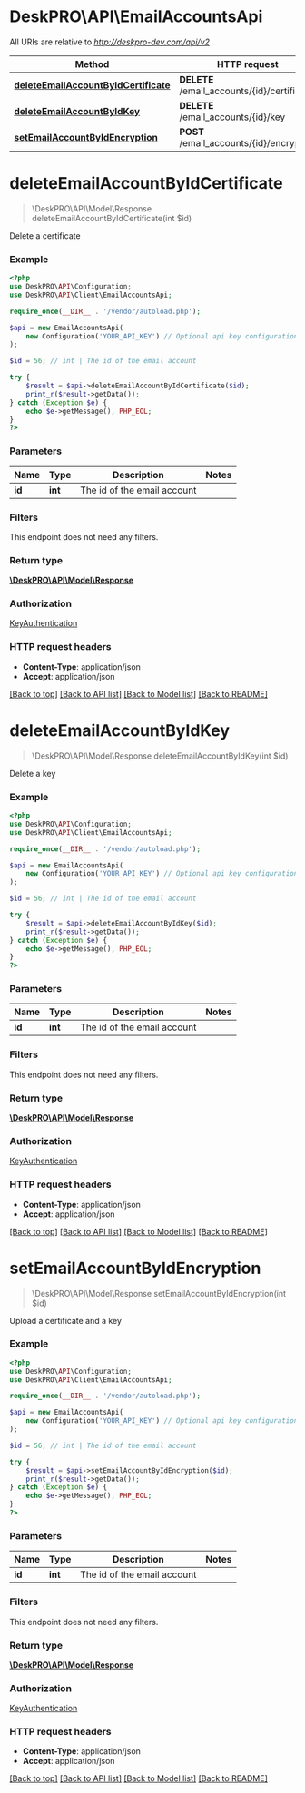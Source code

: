 # DeskPRO\API\EmailAccountsApi

All URIs are relative to *http://deskpro-dev.com/api/v2*

Method | HTTP request | Description
------------- | ------------- | -------------
[**deleteEmailAccountByIdCertificate**](EmailAccountsApi.md#deleteEmailAccountByIdCertificate) | **DELETE** /email_accounts/{id}/certificate | 
[**deleteEmailAccountByIdKey**](EmailAccountsApi.md#deleteEmailAccountByIdKey) | **DELETE** /email_accounts/{id}/key | 
[**setEmailAccountByIdEncryption**](EmailAccountsApi.md#setEmailAccountByIdEncryption) | **POST** /email_accounts/{id}/encryption | 


# **deleteEmailAccountByIdCertificate**
> \DeskPRO\API\Model\Response deleteEmailAccountByIdCertificate(int $id)



Delete a certificate

### Example
```php
<?php
use DeskPRO\API\Configuration;
use DeskPRO\API\Client\EmailAccountsApi;

require_once(__DIR__ . '/vendor/autoload.php');

$api = new EmailAccountsApi(
    new Configuration('YOUR_API_KEY') // Optional api key configuration
);

$id = 56; // int | The id of the email account

try {
    $result = $api->deleteEmailAccountByIdCertificate($id);
    print_r($result->getData());
} catch (Exception $e) {
    echo $e->getMessage(), PHP_EOL;
}
?>
```

### Parameters


Name | Type | Description  | Notes
------------- | ------------- | ------------- | -------------
 **id** | **int**| The id of the email account |

### Filters
This endpoint does not need any filters.


### Return type

[**\DeskPRO\API\Model\Response**](../Model/Response.md)

### Authorization

[KeyAuthentication](../../README.md#KeyAuthentication)

### HTTP request headers

 - **Content-Type**: application/json
 - **Accept**: application/json

[[Back to top]](#) [[Back to API list]](../../README.md#documentation-for-api-endpoints) [[Back to Model list]](../../README.md#documentation-for-models) [[Back to README]](../../README.md)

# **deleteEmailAccountByIdKey**
> \DeskPRO\API\Model\Response deleteEmailAccountByIdKey(int $id)



Delete a key

### Example
```php
<?php
use DeskPRO\API\Configuration;
use DeskPRO\API\Client\EmailAccountsApi;

require_once(__DIR__ . '/vendor/autoload.php');

$api = new EmailAccountsApi(
    new Configuration('YOUR_API_KEY') // Optional api key configuration
);

$id = 56; // int | The id of the email account

try {
    $result = $api->deleteEmailAccountByIdKey($id);
    print_r($result->getData());
} catch (Exception $e) {
    echo $e->getMessage(), PHP_EOL;
}
?>
```

### Parameters


Name | Type | Description  | Notes
------------- | ------------- | ------------- | -------------
 **id** | **int**| The id of the email account |

### Filters
This endpoint does not need any filters.


### Return type

[**\DeskPRO\API\Model\Response**](../Model/Response.md)

### Authorization

[KeyAuthentication](../../README.md#KeyAuthentication)

### HTTP request headers

 - **Content-Type**: application/json
 - **Accept**: application/json

[[Back to top]](#) [[Back to API list]](../../README.md#documentation-for-api-endpoints) [[Back to Model list]](../../README.md#documentation-for-models) [[Back to README]](../../README.md)

# **setEmailAccountByIdEncryption**
> \DeskPRO\API\Model\Response setEmailAccountByIdEncryption(int $id)



Upload a certificate and a key

### Example
```php
<?php
use DeskPRO\API\Configuration;
use DeskPRO\API\Client\EmailAccountsApi;

require_once(__DIR__ . '/vendor/autoload.php');

$api = new EmailAccountsApi(
    new Configuration('YOUR_API_KEY') // Optional api key configuration
);

$id = 56; // int | The id of the email account

try {
    $result = $api->setEmailAccountByIdEncryption($id);
    print_r($result->getData());
} catch (Exception $e) {
    echo $e->getMessage(), PHP_EOL;
}
?>
```

### Parameters


Name | Type | Description  | Notes
------------- | ------------- | ------------- | -------------
 **id** | **int**| The id of the email account |

### Filters
This endpoint does not need any filters.


### Return type

[**\DeskPRO\API\Model\Response**](../Model/Response.md)

### Authorization

[KeyAuthentication](../../README.md#KeyAuthentication)

### HTTP request headers

 - **Content-Type**: application/json
 - **Accept**: application/json

[[Back to top]](#) [[Back to API list]](../../README.md#documentation-for-api-endpoints) [[Back to Model list]](../../README.md#documentation-for-models) [[Back to README]](../../README.md)

